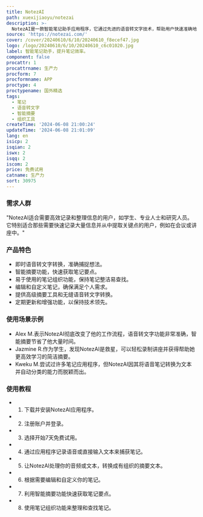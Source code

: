 ```yaml
---
title: NotezAI
path: xuexijiaoyu/notezai
description: >-
  NotezAI是一款智能笔记助手应用程序，它通过先进的语音转文字技术，帮助用户快速准确地记录会议、讲座或个人想法。它具备智能摘要功能，能够迅速为用户提供笔记的要点，同时拥有易于使用的笔记组织功能，帮助用户保持笔记的整洁和易于查找。产品背景信息显示，NotezAI已经帮助成千上万的用户提升了他们的笔记效率，并且通过用户评价可以看出，它在准确性、效率和组织性方面都得到了高度认可。产品提供简单且经济的订阅计划，包括月度和年度订阅选项，并提供7天免费试用。
source: 'https://notezai.com/'
cover: /cover/20240610/6/10/20240610_f8ecef47.jpg
logo: /logo/20240610/6/10/20240610_c6c01020.jpg
label: 智能笔记助手，提升笔记效率。
component: false
procattr: 1
procattrname: 生产力
procform: 7
procformname: APP
proctype: 4
proctypename: 国外精选
tags:
  - 笔记
  - 语音转文字
  - 智能摘要
  - 组织工具
createTime: '2024-06-08 21:00:24'
updateTime: '2024-06-08 21:01:09'
lang: en
isicp: 2
isqian: 2
iswx: 2
isqq: 2
iscom: 2
price: 免费试用
catname: 生产力
sort: 30975
---
```




### 需求人群
"NotezAI适合需要高效记录和整理信息的用户，如学生、专业人士和研究人员。它特别适合那些需要快速记录大量信息并从中提取关键点的用户，例如在会议或讲座中。"

### 产品特色
* 即时语音转文字转换，准确捕捉想法。
* 智能摘要功能，快速获取笔记要点。
* 易于使用的笔记组织功能，保持笔记整洁易查找。
* 编辑和自定义笔记，确保满足个人需求。
* 提供高级摘要工具和无缝语音转文字转换。
* 定期更新和增强功能，以保持技术领先。

### 使用场景示例
* Alex M.表示NotezAI彻底改变了他的工作流程，语音转文字功能非常准确，智能摘要节省了他大量时间。
* Jazmine R.作为学生，发现NotezAI是救星，可以轻松录制讲座并获得帮助她更高效学习的简洁摘要。
* Kweku M.尝试过许多笔记应用程序，但NotezAI因其将语音笔记转换为文本并自动分类的能力而脱颖而出。

### 使用教程
* 1. 下载并安装NotezAI应用程序。
* 2. 注册账户并登录。
* 3. 选择开始7天免费试用。
* 4. 通过应用程序记录语音或直接输入文本来捕获笔记。
* 5. 让NotezAI处理你的音频或文本，转换成有组织的摘要文本。
* 6. 根据需要编辑和自定义你的笔记。
* 7. 利用智能摘要功能快速获取笔记要点。
* 8. 使用笔记组织功能来整理和查找笔记。

  
